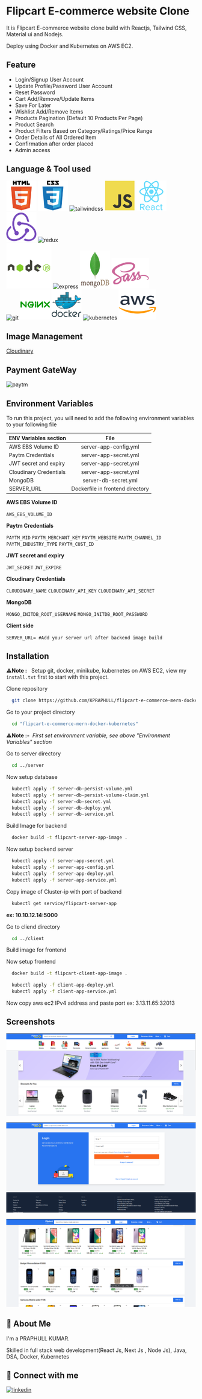 
# Flipcart E-commerce website Clone

It is Flipcart E-commerce website clone build with Reactjs, Tailwind CSS, Material ui and Nodejs. 

Deploy using Docker and Kubernetes on AWS EC2.

## Feature
- Login/Signup User Account
- Update Profile/Password User Account
- Reset Password 
- Cart Add/Remove/Update Items
- Save For Later
- Wishlist Add/Remove Items
- Products Pagination (Default 10 Products Per Page)
- Product Search
- Product Filters Based on Category/Ratings/Price Range
- Order Details of All Ordered Item
- Confirmation after order placed
- Admin access
## Language & Tool used
<div class="frontend">
    <img src="https://raw.githubusercontent.com/devicons/devicon/master/icons/html5/html5-original-wordmark.svg"
        alt="html5" width="80" height="80" />
    <img src="https://raw.githubusercontent.com/devicons/devicon/master/icons/css3/css3-original-wordmark.svg"
        alt="css3" width="80" height="80" />
    <img src="https://itzone.com.vn/wp-content/uploads/2020/01/aec9657d-51c9-4d60-acc3-b784680ff410.png"
        alt="tailwindcss" width="80" height="80" />
    <img src="https://raw.githubusercontent.com/devicons/devicon/master/icons/javascript/javascript-original.svg"
        alt="javascript" width="80" height="80" />
    <img src="https://raw.githubusercontent.com/devicons/devicon/master/icons/react/react-original-wordmark.svg"
        alt="react" width="80" height="80" />
    <img src="https://raw.githubusercontent.com/devicons/devicon/master/icons/redux/redux-original.svg" alt="redux"
        width="80" height="80" />
    <img src="https://miro.medium.com/v2/resize:fit:1100/format:webp/1*Smbj_VLH7JRp9GhLaKyiUQ.png" alt="redux"
        width="180" height="80" />
</div>
<div class="backend">
    <img src="https://raw.githubusercontent.com/devicons/devicon/master/icons/nodejs/nodejs-original-wordmark.svg"
        alt="nodejs" width="120" height="120" />
    <img src="https://buttercms.com/static/images/tech_banners/ExpressJS.png"
        alt="express" width="180" height="60" />
    <img src="https://raw.githubusercontent.com/devicons/devicon/master/icons/mongodb/mongodb-original-wordmark.svg"
        alt="mongodb" width="80" height="100" />
    <img src="https://raw.githubusercontent.com/devicons/devicon/master/icons/sass/sass-original.svg" alt="sass"
        width="100" height="80" />
</div>
<div class="deployment">
    <img src="https://www.vectorlogo.zone/logos/git-scm/git-scm-icon.svg" alt="git" width="80" height="80" />
    <img src="https://raw.githubusercontent.com/devicons/devicon/master/icons/nginx/nginx-original.svg" alt="nginx"
        width="80" height="80" />
    <img src="https://raw.githubusercontent.com/devicons/devicon/master/icons/docker/docker-original-wordmark.svg"
        alt="docker" width="80" height="80" />
    <img src="https://www.vectorlogo.zone/logos/kubernetes/kubernetes-icon.svg" alt="kubernetes" width="80"
        height="80" />
    <img src="https://raw.githubusercontent.com/devicons/devicon/master/icons/amazonwebservices/amazonwebservices-original-wordmark.svg"
        alt="aws" width="100" height="80" />
</div>

## Image Management

[Cloudinary](https://cloudinary.com/)
## Payment GateWay

![paytm](https://img.shields.io/badge/Paytm-002970?style=for-the-badge&logo=paytm&logoColor=00BAF2)

## Environment Variables

To run this project, you will need to add the following environment variables to your following file

| ENV Variables section | File |
| :--- | :---: |
| AWS EBS Volume ID | server-app-config.yml |
| Paytm Credentials | server-app-secret.yml |
| JWT secret and expiry | server-app-secret.yml |
| Cloudinary Credentials | server-app-secret.yml |
| MongoDB| server-db-secret.yml |
| SERVER_URL | Dockerfile in frontend directory |

**AWS EBS Volume ID**

`AWS_EBS_VOLUME_ID`

**Paytm Credentials**

`PAYTM_MID`
`PAYTM_MERCHANT_KEY`
`PAYTM_WEBSITE`
`PAYTM_CHANNEL_ID`
`PAYTM_INDUSTRY_TYPE`
`PAYTM_CUST_ID`

**JWT secret and expiry**

`JWT_SECRET`
`JWT_EXPIRE`

**Cloudinary Credentials**

`CLOUDINARY_NAME`
`CLOUDINARY_API_KEY`
`CLOUDINARY_API_SECRET`

**MongoDB**

`MONGO_INITDB_ROOT_USERNAME`
`MONGO_INITDB_ROOT_PASSWORD`

**Client side**

`SERVER_URL= #Add your server url after backend image build`

## Installation

:warning:**Note :** &nbsp; Setup git, docker, minikube, kubernetes on AWS EC2, view my ```install.txt``` first to start with this project.

Clone repository

```bash
  git clone https://github.com/KPRAPHULL/flipcart-e-commerce-mern-docker-kubernetes.git
```
Go to your project directory
```bash
  cd "flipcart-e-commerce-mern-docker-kubernetes"
```
:warning:**Note :-** &nbsp;_First set environment variable, see above "Environment Variables" section_


Go to server directory
```bash
  cd ../server
```

Now setup database

```bash
  kubectl apply -f server-db-persist-volume.yml
  kubectl apply -f server-db-persist-volume-claim.yml
  kubectl apply -f server-db-secret.yml
  kubectl apply -f server-db-deploy.yml
  kubectl apply -f server-db-service.yml
```

Build Image for backend

```bash
  docker build -t flipcart-server-app-image .
```
Now setup backend server

```bash
  kubectl apply -f server-app-secret.yml
  kubectl apply -f server-app-config.yml
  kubectl apply -f server-app-deploy.yml
  kubectl apply -f server-app-service.yml
```
Copy image of Cluster-ip with port of backend
```bash
  kubectl get service/flipcart-server-app
```
**ex: 10.10.12.14:5000**

Go to cliend directory
```bash
  cd ../client
```

Build image for frontend

Now setup frontend

```bash
  docker build -t flipcart-client-app-image .
```

```bash
  kubectl apply -f client-app-deploy.yml
  kubectl apply -f client-app-service.yml
```

Now copy aws ec2 IPv4 address and paste port
ex: 3.13.11.65:32013

## Screenshots

![App Screenshot1](https://github.com/KPRAPHULL/flipcart-e-commerce-mern-docker-kubernetes/blob/master/screenshots/Screenshot1.png)

![App Screenshot2](https://github.com/KPRAPHULL/flipcart-e-commerce-mern-docker-kubernetes/blob/master/screenshots/Screenshot2.png)

![App Screenshot3](https://github.com/KPRAPHULL/flipcart-e-commerce-mern-docker-kubernetes/blob/master/screenshots/Screenshot3.png)
## 🚀 About Me
I'm a PRAPHULL KUMAR.

Skilled in full stack web development(React Js, Next Js , Node Js), Java, DSA, Docker, Kubernetes


## 🔗 Connect with me

[![linkedin](https://img.shields.io/badge/linkedin-0A66C2?style=for-the-badge&logo=linkedin&logoColor=white)](https://www.linkedin.com/in/praphullsoftdev)
